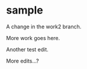 sample
======

A change in the work2 branch.

More work goes here.

Another test edit.

More edits...?

